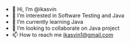 - 👋 Hi, I’m @ikasvin
- 👀 I’m interested in Software Testing and Java
- 🌱 I’m currently learning Java
- 💞️ I’m looking to collaborate on Java project
- 📫 How to reach me ikasvin1@gmail.com

<!---
ikasvin/ikasvin is a ✨ special ✨ repository because its `README.md` (this file) appears on your GitHub profile.
You can click the Preview link to take a look at your changes.
--->
